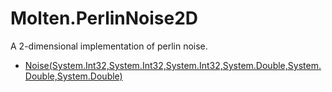 ﻿  
# Molten.PerlinNoise2D
A 2-dimensional implementation of perlin noise.
  
*  [Noise(System.Int32,System.Int32,System.Int32,System.Double,System.Double,System.Double)](docs/Molten.Math/Molten/PerlinNoise2D/Noise.md)